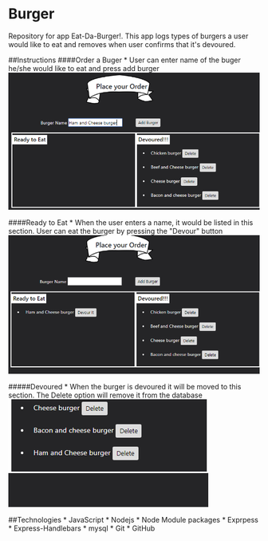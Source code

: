# Burger
Repository for app Eat-Da-Burger!. This app logs types of burgers a user would like to eat and removes when user confirms that it's devoured.

##Instructions 
####Order a Buger
    * User can enter name of the buger he/she would like to eat and press add burger
![Order Burger](/public/assets/img/OrderBurger.PNG)

####Ready to Eat 
    * When the user enters a name, it would be listed in this section. User can eat the burger by pressing the "Devour" button 
![Burger Ordered](/public/assets/img/BurgerOrdered.PNG)

#####Devoured
    * When the burger is devoured it will be moved to this section. The Delete option will remove it 
    from the database
![Burger Devoured](/public/assets/img/burgerDevoured.PNG)


##Technologies
    * JavaScript
    * Nodejs
    * Node Module packages
        * Exprpess
        * Express-Handlebars
        * mysql
    * Git
    * GitHub





